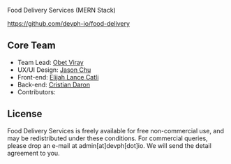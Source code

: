 Food Delivery Services (MERN Stack)

https://github.com/devph-io/food-delivery

## Core Team
* Team Lead: [Obet Viray](https://www.facebook.com/viray.obet) 
* UX/UI Design: [Jason Chu](https://www.facebook.com/jasonchu009)
* Front-end: [Elijah Lance Catli](https://www.facebook.com/ElijahLanceCatli)
* Back-end: [Cristian Daron](https://www.facebook.com/xtian.dev)
* Contributors:




## License 
Food Delivery Services is freely available for free non-commercial use, and may be redistributed under these conditions. For commercial queries, please drop an e-mail at admin[at]devph[dot]io. We will send the detail agreement to you.
